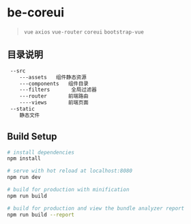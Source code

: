 # be-coreui

> `vue` `axios` `vue-router` `coreui` `bootstrap-vue`

## 目录说明

``` bash
 --src
    ---assets   组件静态资源
    ---components   组件目录
    ---filters       全局过滤器
    ---router       前端路由
    ----views       前端页面
 --static
    静态文件
```

## Build Setup

``` bash
# install dependencies
npm install

# serve with hot reload at localhost:8080
npm run dev

# build for production with minification
npm run build

# build for production and view the bundle analyzer report
npm run build --report
```